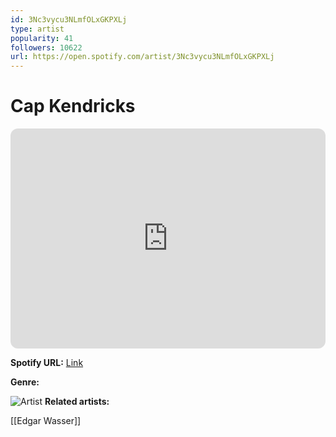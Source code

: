 ```yaml
---
id: 3Nc3vycu3NLmfOLxGKPXLj
type: artist
popularity: 41
followers: 10622
url: https://open.spotify.com/artist/3Nc3vycu3NLmfOLxGKPXLj
---
```

# Cap Kendricks

<iframe style="border-radius:12px" src="https://open.spotify.com/embed/artist/3Nc3vycu3NLmfOLxGKPXLj" width="100%" height="352" frameBorder="0" allowfullscreen="" allow="autoplay; clipboard-write; encrypted-media; fullscreen; picture-in-picture" loading="lazy"></iframe>

**Spotify URL:** [Link](https://open.spotify.com/artist/3Nc3vycu3NLmfOLxGKPXLj)

**Genre:** 

![Artist](https://i.scdn.co/image/ab6761610000e5eb4bc5005deebf674f5ac95fc0)
**Related artists:**

[[Edgar Wasser]]
